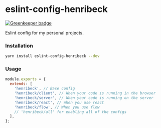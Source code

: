 # eslint-config-henribeck

[![Greenkeeper badge](https://badges.greenkeeper.io/HenriBeck/eslint-config-henribeck.svg)](https://greenkeeper.io/)

Eslint config for my personal projects.

### Installation

```sh
yarn install eslint-config-henribeck --dev
```

### Usage

```js
module.exports = {
  extends: [
    'henribeck', // Base config
    'henribeck/client', // When your code is running in the browser
    'henribeck/server', // When your code is running on the server
    'henribeck/react', // When you use react
    'henribeck/flow', // When you use flow
    // 'henribeck/all' for enabling all of the configs
  ],
};
```
